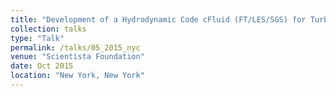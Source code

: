 ```yaml
---
title: "Development of a Hydrodynamic Code cFluid (FT/LES/SGS) for Turbulent Transport Applications"
collection: talks
type: "Talk"
permalink: /talks/05_2015_nyc
venue: "Scientista Foundation"
date: Oct 2015
location: "New York, New York"
---
```


